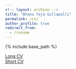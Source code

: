 ```yaml
---
<!-- layout: archive -->
title: "Bhanu Teja Gullapalli"
permalink: /cv/
author_profile: true
redirect_from:
  - /resume
---
```


{% include base_path %}
<!-- 
[Long CV](https://bhanutejagullapalli.github.io/files/cv_long.pdf)<br>
[Short CV](https://bhanutejagullapalli.github.io/files/CV_short.pdf)<br> -->
<a href="https://bhanutejagullapalli.github.io/files/cv_long.pdf">Long CV</a><br>
<a href="https://bhanutejagullapalli.github.io/files/CV_short.pdf">Short CV</a><br>



<!-- <embed src="http://caozhangjie.github.io/files/caozhangjie_cv.pdf" width="650" height="1800" type='application/pdf'> -->
